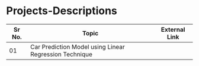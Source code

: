 # Projects-Descriptions

|Sr No.|Topic|External Link |
|-|-|-|
|01|Car Prediction Model using Linear Regression Technique| |
